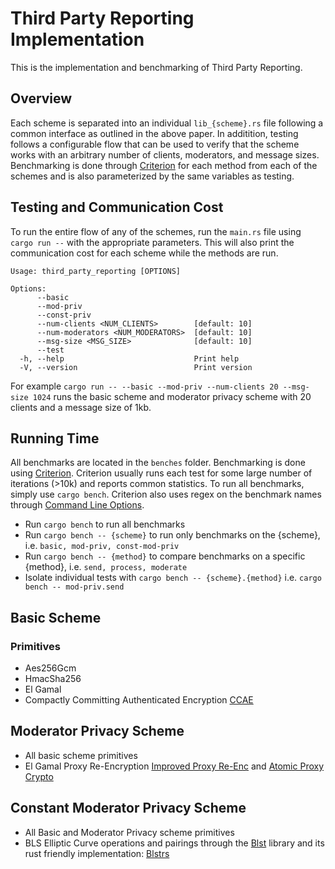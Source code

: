 # Third Party Reporting Implementation
This is the implementation and benchmarking of Third Party Reporting.

## Overview
Each scheme is separated into an individual `lib_{scheme}.rs` file following a common interface as outlined in the above paper. In additition, testing follows a configurable flow that can be used to verify that the scheme works with an arbitrary number of clients, moderators, and message sizes. Benchmarking is done through [Criterion](https://github.com/bheisler/criterion.rs) for each method from each of the schemes and is also parameterized by the same variables as testing. 

## Testing and Communication Cost
To run the entire flow of any of the schemes, run the `main.rs` file using `cargo run --` with the appropriate parameters. This will also print the communication cost for each scheme while the methods are run.
```
Usage: third_party_reporting [OPTIONS]

Options:
      --basic
      --mod-priv
      --const-priv
      --num-clients <NUM_CLIENTS>        [default: 10]
      --num-moderators <NUM_MODERATORS>  [default: 10]
      --msg-size <MSG_SIZE>              [default: 10]
      --test
  -h, --help                             Print help
  -V, --version                          Print version
```
For example `cargo run -- --basic --mod-priv --num-clients 20 --msg-size 1024` runs the basic scheme and moderator privacy scheme with 20 clients and a message size of 1kb.

## Running Time
All benchmarks are located in the `benches` folder. Benchmarking is done using [Criterion](https://github.com/bheisler/criterion.rs). Criterion usually runs each test for some large number of iterations (>10k) and reports common statistics. To run all benchmarks, simply use `cargo bench`. Criterion also uses regex on the benchmark names through [Command Line Options](https://bheisler.github.io/criterion.rs/book/user_guide/command_line_options.html).
- Run `cargo bench` to run all benchmarks
- Run `cargo bench -- {scheme}` to run only benchmarks on the {scheme}, i.e. `basic, mod-priv, const-mod-priv`
- Run `cargo bench -- {method}` to compare benchmarks on a specific {method}, i.e. `send, process, moderate`
- Isolate individual tests with `cargo bench -- {scheme}.{method}` i.e. `cargo bench -- mod-priv.send`

## Basic Scheme
### Primitives
- Aes256Gcm
- HmacSha256
- El Gamal
- Compactly Committing Authenticated Encryption [CCAE](https://eprint.iacr.org/2022/1670)

## Moderator Privacy Scheme
- All basic scheme primitives
- El Gamal Proxy Re-Encryption [Improved Proxy Re-Enc](https://eprint.iacr.org/2005/028.pdf) and [Atomic Proxy Crypto](https://www.researchgate.net/publication/2581968_Atomic_Proxy_Cryptography)

## Constant Moderator Privacy Scheme
- All Basic and Moderator Privacy scheme primitives
- BLS Elliptic Curve operations and pairings through the [Blst](https://github.com/supranational/blst/tree/165ec77634495175aefd045a48d3469af6950ea4) library and its rust friendly implementation: [Blstrs](https://github.com/filecoin-project/blstrs)
